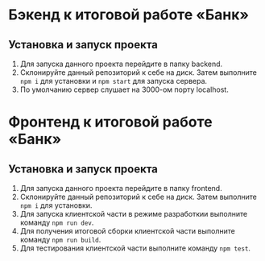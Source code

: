 # Бэкенд к итоговой работе «Банк»

## Установка и запуск проекта
1. Для запуска данного проекта перейдите в папку backend.  
2. Склонируйте данный репозиторий к себе на диск. Затем выполните `npm i` для установки и `npm start` для запуска сервера.  
3. По умолчанию сервер слушает на 3000-ом порту localhost.  


# Фронтенд к итоговой работе «Банк»

## Установка и запуск проекта
1. Для запуска данного проекта перейдите в папку frontend.  
2. Склонируйте данный репозиторий к себе на диск. Затем выполните `npm i` для установки.
3. Для запуска клиентской части в режиме разработкии выполните команду `npm run dev`. 
4. Для получения итоговой сборки клиентской части выполните команду `npm run build`.  
5. Для тестирования клиентской части выполните команду `npm test`.
